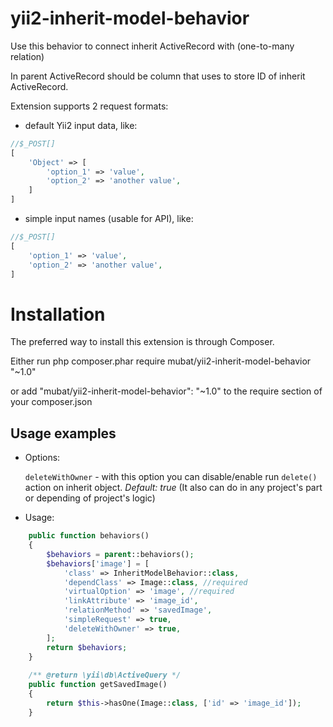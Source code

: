 # yii2-inherit-model-behavior
Use this behavior to connect inherit ActiveRecord with (one-to-many relation)

In parent ActiveRecord should be column that uses to store ID of inherit ActiveRecord.

Extension supports 2 request formats:
    
* default Yii2 input data, like:
```php
//$_POST[]
[
    'Object' => [
        'option_1' => 'value',
        'option_2' => 'another value',
    ]
]
```
* simple input names (usable for API), like:
```php
//$_POST[]
[
    'option_1' => 'value',
    'option_2' => 'another value',
]
```

# Installation


The preferred way to install this extension is through Composer.

Either run php composer.phar require mubat/yii2-inherit-model-behavior "~1.0"

or add "mubat/yii2-inherit-model-behavior": "~1.0" to the require section of your composer.json


## Usage examples
* Options:

    `deleteWithOwner` - with this option you can disable/enable run `delete()` action on inherit object. _Default: true_ (It also can do in any project's part or depending of project's logic)
    
* Usage:
```php
    public function behaviors()
    {
        $behaviors = parent::behaviors();
        $behaviors['image'] = [
            'class' => InheritModelBehavior::class,
            'dependClass' => Image::class, //required
            'virtualOption' => 'image', //required
            'linkAttribute' => 'image_id',
            'relationMethod' => 'savedImage',
            'simpleRequest' => true,
            'deleteWithOwner' => true,
        ];
        return $behaviors;
    }
    
    /** @return \yii\db\ActiveQuery */
    public function getSavedImage()
    {
        return $this->hasOne(Image::class, ['id' => 'image_id']);
    }
```

